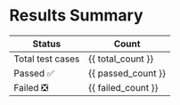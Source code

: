 # Results Summary

| Status      | Count |
|-------------|-------|
| Total test cases       |   {{ total_count }}   |
| Passed :white_check_mark:      |   {{ passed_count }}   |
| Failed  :negative_squared_cross_mark:    |   {{ failed_count }}   |
